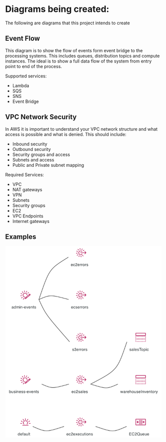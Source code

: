 # Diagrams being created:
The following are diagrams that this project intends to create

## Event Flow
This diagram is to show the flow of events form event bridge to the processing systems.  This includes queues, distribution topics and compute instances.  The ideal is to show a full data flow of the system from entry point to end of the process.

Supported services:
- Lambda
- SQS
- SNS
- Event Bridge

## VPC Network Security
In AWS it is important to understand your VPC network structure and what access is possible and what is denied.  This should include:
- Inbound security
- Outbound security
- Security groups and access
- Subnets and access
- Public and Private subnet mapping

Required Services:
- VPC
- NAT gateways
- VPN
- Subnets
- Security groups
- EC2
- VPC Endpoints
- Internet gateways

## Examples
![Event Bus Example](./aws-events-clean.png)


